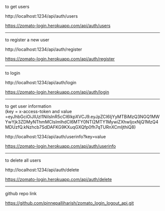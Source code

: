 to get users

http://localhost:1234/api/auth/users 

https://zomato-login.herokuapp.com/api/auth/users 

-------------------------------------------------------------------------------------------------------------------------


to register a new user

http://localhost:1234/api/auth/register

https://zomato-login.herokuapp.com/api/auth/register


-------------------------------------------------------------------------------------------------------------------------


to login

http://localhost:1234/api/auth/login

https://zomato-login.herokuapp.com/api/auth/login


-------------------------------------------------------------------------------------------------------------------------


to get user information   
(key  = x-access-token  and value =eyJhbGciOiJIUzI1NiIsInR5cCI6IkpXVCJ9.eyJpZCI6IjYyMTBiMzQ3NGQ1MWYwYjk3ZDMyNThmMCIsImlhdCI6MTY0NTI2MTY1MywiZXhwIjoxNjQ1MzQ4MDUzfQ.kNzhcb7SdDAFKG9KXuqGXQfp0fh7qTURnXCmIjthiQ8)

http://localhost:1234/api/auth/userinfo?key=value

https://zomato-login.herokuapp.com/api/auth/userinfo


-------------------------------------------------------------------------------------------------------------------------


to delete all users

http://localhost:1234/api/auth/delete

https://zomato-login.herokuapp.com/api/auth/delete



-------------------------------------------------------------------------------------------------------------------------

github repo link 

https://github.com/pinnepalliharish/zomato_login_logout_api.git








